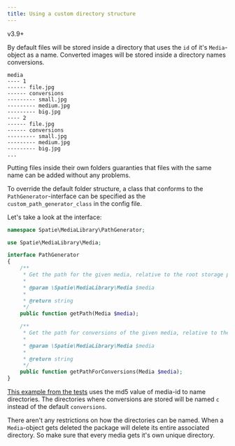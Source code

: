 ```yaml
---
title: Using a custom directory structure
---
```


<span class="badge">v3.9+</span>

By default files will be stored inside a directory that uses
the `id` of it's `Media`-object as a name. Converted images will be stored inside a directory
names conversions.

```
media
---- 1
------ file.jpg
------ conversions
--------- small.jpg
--------- medium.jpg
--------- big.jpg
---- 2
------ file.jpg
------ conversions
--------- small.jpg
--------- medium.jpg
--------- big.jpg
...
```

Putting files inside their own folders guaranties that files with the same name can be added without any problems.

To override the default folder structure, a class that conforms to the `PathGenerator`-interface can be specified as the `custom_path_generator_class` in the config file.

Let's take a look at the interface:

```php
namespace Spatie\MediaLibrary\PathGenerator;

use Spatie\MediaLibrary\Media;

interface PathGenerator
{
    /**
     * Get the path for the given media, relative to the root storage path.
     *
     * @param \Spatie\MediaLibrary\Media $media
     *
     * @return string
     */
    public function getPath(Media $media);

    /**
     * Get the path for conversions of the given media, relative to the root storage path.
     *
     * @param \Spatie\MediaLibrary\Media $media
     *
     * @return string
     */
    public function getPathForConversions(Media $media);
}
```

[This example from the tests](https://github.com/spatie/laravel-medialibrary/blob/3.9.0/tests/PathGenerator/CustomPathGenerator.php) uses
the md5 value of media-id to name directories. The directories where conversions are stored will be named `c` instead of the default `conversions`.

There aren't any restrictions on how the directories can be named. When a `Media`-object gets deleted the package will delete its entire associated directory.
So make sure that every media gets it's own unique directory.
